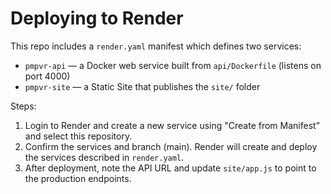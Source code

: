 # Deploying to Render

This repo includes a `render.yaml` manifest which defines two services:

- `pmpvr-api` — a Docker web service built from `api/Dockerfile` (listens on port 4000)
- `pmpvr-site` — a Static Site that publishes the `site/` folder

Steps:

1. Login to Render and create a new service using "Create from Manifest" and select this repository.
2. Confirm the services and branch (main). Render will create and deploy the services described in `render.yaml`.
3. After deployment, note the API URL and update `site/app.js` to point to the production endpoints.
